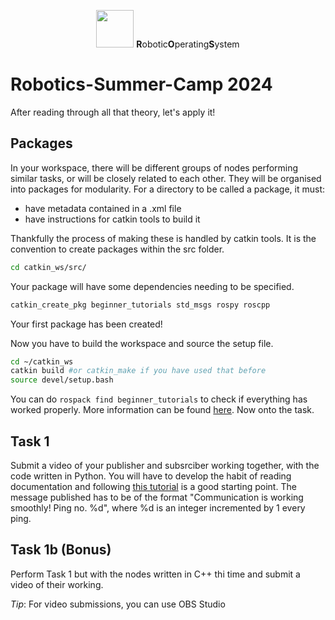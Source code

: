 <p align="center"><img src="https://answers.ros.org/upfiles/14554624266871161.png" width="60" height="60"> <b>R</b>obotic<b>O</b>perating<b>S</b>ystem 

<h1>Robotics-Summer-Camp 2024</h1> </p>

After reading through all that theory, let's apply it!

## Packages
In your workspace, there will be different groups of nodes performing similar tasks, or will be closely related to each other. They will be organised into packages for modularity. 
For a directory to be called a package, it must: 
- have metadata contained in a .xml file
- have instructions for catkin tools to build it

Thankfully the process of making these is handled by catkin tools. It is the convention to create packages within the src folder.
```bash
cd catkin_ws/src/
```
Your package will have some dependencies needing to be specified. 
```bash
catkin_create_pkg beginner_tutorials std_msgs rospy roscpp
```
Your first package has been created!

Now you have to build the workspace and source the setup file.
```bash
cd ~/catkin_ws
catkin build #or catkin_make if you have used that before
source devel/setup.bash
```
You can do `rospack find beginner_tutorials` to check if everything has worked properly.
More information can be found [here](https://wiki.ros.org/ROS/Tutorials/CreatingPackage). Now onto the task.

## Task 1
Submit a video of your publisher and subsrciber working together, with the code written in Python. You will have to develop the habit of reading documentation and following [this tutorial](https://wiki.ros.org/ROS/Tutorials/WritingPublisherSubscriber%28python%29) is a good starting point. The message published has to be of the format "Communication is working smoothly! Ping no. %d", where %d is an integer incremented by 1 every ping.

## Task 1b (Bonus)
Perform Task 1 but with the nodes written in C++ thi time and submit a video of their working.

*Tip*: For video submissions, you can use OBS Studio